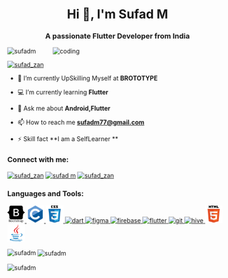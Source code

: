 


<h1 align="center">Hi 👋, I'm Sufad M</h1>
<h3 align="center">A passionate Flutter Developer from India</h3>
<img align="right" alt="coding" width="400" src="https://media.tenor.com/GfSX-u7VGM4AAAAC/coding.gif">

<p align="left"> <img src="https://komarev.com/ghpvc/?username=sufadm&label=Profile%20views&color=0e75b6&style=flat" alt="sufadm" /> </p>

<p align="left"> <a href="https://twitter.com/sufad_zan" target="blank"><img src="https://img.shields.io/twitter/follow/sufad_zan?logo=twitter&style=for-the-badge" alt="sufad_zan" /></a> </p>

- 🔭 I’m currently UpSkilling Myself at **BROTOTYPE**

- 💻 I’m currently learning **Flutter**

- 💬 Ask me about **Android,Flutter**

- 📫 How to reach me **sufadm77@gmail.com**

- ⚡ Skill fact **I am a SelfLearner **

<h3 align="left">Connect with me:</h3>
<p align="left">
<a href="https://twitter.com/sufad_zan" target="blank"><img align="center" src="https://raw.githubusercontent.com/rahuldkjain/github-profile-readme-generator/master/src/images/icons/Social/twitter.svg" alt="sufad_zan" height="30" width="40" /></a>
<a href="https://www.linkedin.com/in/sufad-m-b151a422a/" target="blank"><img align="center" src="https://raw.githubusercontent.com/rahuldkjain/github-profile-readme-generator/master/src/images/icons/Social/linked-in-alt.svg" alt="sufad m" height="30" width="40" /></a>
<a href="https://instagram.com/sufad_zan?igshid=OTJhZDVkZWE=" target="blank"><img align="center" src="https://raw.githubusercontent.com/rahuldkjain/github-profile-readme-generator/master/src/images/icons/Social/instagram.svg" alt="sufad_zan" height="30" width="40" /></a>
</p>

<h3 align="left">Languages and Tools:</h3>
<p align="left">  </a> <a href="https://getbootstrap.com" target="_blank" rel="noreferrer"> <img src="https://raw.githubusercontent.com/devicons/devicon/master/icons/bootstrap/bootstrap-plain-wordmark.svg" alt="bootstrap" width="40" height="40"/> </a> <a href="https://www.cprogramming.com/" target="_blank" rel="noreferrer"> <img src="https://raw.githubusercontent.com/devicons/devicon/master/icons/c/c-original.svg" alt="c" width="40" height="40"/> </a> <a href="https://www.w3schools.com/css/" target="_blank" rel="noreferrer"> <img src="https://raw.githubusercontent.com/devicons/devicon/master/icons/css3/css3-original-wordmark.svg" alt="css3" width="40" height="40"/> </a> <a href="https://dart.dev" target="_blank" rel="noreferrer"> <img src="https://www.vectorlogo.zone/logos/dartlang/dartlang-icon.svg" alt="dart" width="40" height="40"/> </a> <a href="https://www.figma.com/" target="_blank" rel="noreferrer"> <img src="https://www.vectorlogo.zone/logos/figma/figma-icon.svg" alt="figma" width="40" height="40"/> </a> <a href="https://firebase.google.com/" target="_blank" rel="noreferrer"> <img src="https://www.vectorlogo.zone/logos/firebase/firebase-icon.svg" alt="firebase" width="40" height="40"/> </a> <a href="https://flutter.dev" target="_blank" rel="noreferrer"> <img src="https://www.vectorlogo.zone/logos/flutterio/flutterio-icon.svg" alt="flutter" width="40" height="40"/> </a> <a href="https://git-scm.com/" target="_blank" rel="noreferrer"> <img src="https://www.vectorlogo.zone/logos/git-scm/git-scm-icon.svg" alt="git" width="40" height="40"/> </a> <a href="https://hive.apache.org/" target="_blank" rel="noreferrer"> <img src="https://www.vectorlogo.zone/logos/apache_hive/apache_hive-icon.svg" alt="hive" width="40" height="40"/> </a> <a href="https://www.w3.org/html/" target="_blank" rel="noreferrer"> <img src="https://raw.githubusercontent.com/devicons/devicon/master/icons/html5/html5-original-wordmark.svg" alt="html5" width="40" height="40"/> </a> <a href="https://www.java.com" target="_blank" rel="noreferrer"> <img src="https://raw.githubusercontent.com/devicons/devicon/master/icons/java/java-original.svg" alt="java" width="40" height="40"/> </a> </p>

<p><img align="left" src="https://github-readme-stats.vercel.app/api/top-langs?username=sufadm&show_icons=true&locale=en&layout=compact" alt="sufadm" /></p>

<p>&nbsp;<img align="center" src="https://github-readme-stats.vercel.app/api?username=sufadm&show_icons=true&locale=en" alt="sufadm" /></p>

<p><img align="center" src="https://github-readme-streak-stats.herokuapp.com/?user=sufadm&" alt="sufadm" /></p>
